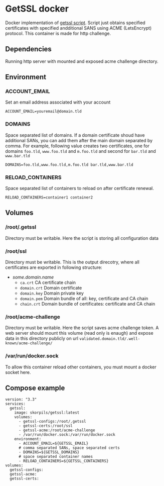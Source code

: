 # GetSSL docker
Docker implementation of [getssl script](https://github.com/srvrco/getssl). Script just obtains specified certificates with specified andditional SANS using ACME (LetsEncrypt) protocol. This container is made for http challenge.

## Dependencies
Running http server with mounted and exposed acme challenge directory.

## Environment
### ACCOUNT_EMAIL
Set an email address associated with your account
```
ACCOUNT_EMAIL=youremail@domain.tld
```

### DOMAINS
Space separated list of domains. If a domain certificate shoud have additional SANs, you can add them after the main domain separated by comma. For example, following value creates two certificates, one for domains `foo.tld`, `www.foo.tld` and `m.foo.tld` and second for `bar.tld` and `www.bar.tld`
```
DOMAINS=foo.tld,www.foo.tld,m.foo.tld bar.tld,www.bar.tld
```

### RELOAD_CONTAINERS
Space separated list of containers to reload on after certificate renewal.
```
RELOAD_CONTAINERS=container1 container2
```

## Volumes
### /root/.getssl
Directory must be writable. Here the script is storing all configuration data

### /root/ssl
Directory must be writable. This is the output direcotry, where all certificates are exported in following structure:
* _some.domain.name_
  * `ca.crt` CA certificate chain
  * `domain.crt` Domain certificate
  * `domain.key` Domain private key
  * `domain.pem` Domain bundle of all: key, certificate and CA chain
  * `chain.crt` Domain bundle of certificates: certificate and CA chain
  
### /root/acme-challenge
Directory must be writable.  Here the script saves acme challenge token. A web server should mount this volume (read only is enaugh) and expose data in this directory publicly on url `validated.domain.tld/.well-known/acme-challenge/`

### /var/run/docker.sock
To allow this container reload other containers, you must mount a docker socket here.

## Compose example
```
version: "3.3"
services:
  getssl:
    image: skorpils/getssl:latest
    volumes:
      - getssl-configs:/root/.getssl
      - getssl-certs:/root/ssl
      - getssl-acme:/root/acme-challenge
      - /var/run/docker.sock:/var/run/docker.sock
    environment:
      - ACCOUNT_EMAIL=${GETSSL_EMAIL}
      # comma separated SANs, space separated certs
      - DOMAINS=${GETSSL_DOMAINS}
      # space separated container names
      - RELOAD_CONTAINERS=${GETSSL_CONTAINERS}
volumes:
  getssl-configs:
  getssl-acme:
  getssl-certs:
```
